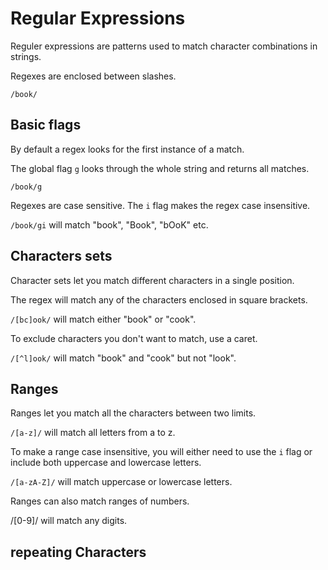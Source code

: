 # Regular Expressions

Reguler expressions are patterns used to match character combinations in strings.

Regexes are enclosed between slashes.

`/book/`

## Basic flags

By default a regex looks for the first instance of a match.

The global flag `g` looks through the whole string and returns all matches.

`/book/g`

Regexes are case sensitive. The `i` flag makes the regex case insensitive.

`/book/gi` will match "book", "Book", "bOoK" etc.

## Characters sets

Character sets let you match different characters in a single position.

The regex will match any of the characters enclosed in square brackets.

`/[bc]ook/` will match either "book" or "cook".

To exclude characters you don't want to match, use a caret.

`/[^l]ook/` will match "book" and "cook" but not "look".

## Ranges

Ranges let you match all the characters between two limits.

`/[a-z]/` will match all letters from a to z.

To make a range case insensitive, you will either need to use the `i` flag or include both uppercase and lowercase letters.

`/[a-zA-Z]/` will match uppercase or lowercase letters.

Ranges can also match ranges of numbers.

/[0-9]/ will match any digits.

## repeating Characters
